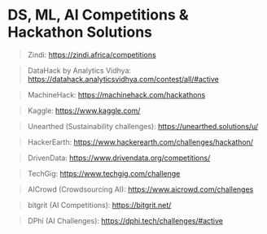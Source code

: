 # DS, ML, AI Competitions & Hackathon Solutions
> Zindi: https://zindi.africa/competitions

> DataHack by Analytics Vidhya: https://datahack.analyticsvidhya.com/contest/all/#active

> MachineHack: https://machinehack.com/hackathons

> Kaggle: https://www.kaggle.com/

> Unearthed (Sustainability challenges): https://unearthed.solutions/u/

> HackerEarth: https://www.hackerearth.com/challenges/hackathon/

> DrivenData: https://www.drivendata.org/competitions/

> TechGig: https://www.techgig.com/challenge

> AICrowd (Crowdsourcing AI): https://www.aicrowd.com/challenges

> bitgrit (AI Competitions): https://bitgrit.net/

> DPhi (AI Challenges): https://dphi.tech/challenges/#active


